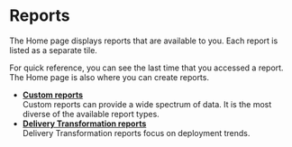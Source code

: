 # Reports

The Home page displays reports that are available to you. Each report is listed as a separate tile.

For quick reference, you can see the last time that you accessed a report. The Home page is also where you can create reports.

-   **[Custom reports](../../com.ibm.insights.doc/topics/c_reports_custom.md)**  
Custom reports can provide a wide spectrum of data. It is the most diverse of the available report types.
-   **[Delivery Transformation reports](../../com.ibm.insights.doc/topics/c_reports_efficiency.md)**  
Delivery Transformation reports focus on deployment trends.

